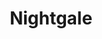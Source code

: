 ---
continent: The Basin
date created: Sunday, August 11th 2024, 3:44:45 pm
date modified: Saturday, February 15th 2025, 12:14:35 am
eleventyNavigation:
  key: Nightgale
  parent: The Basin
herocolor0: 192
herocolor1: 149
herocolor2: 78
layout: base.njk
parentpath: src/garden\🌐Worldbuilding\Material Plane\🏞️The Basin/The Basin.md
path: /garden%5C%F0%9F%8C%90Worldbuilding%5CMaterial%20Plane%5C%F0%9F%8F%9E%EF%B8%8FThe%20Basin%5CFactions%5CLost%20Hops/Nightgale/
plane: Material Plane
title: Nightgale
---